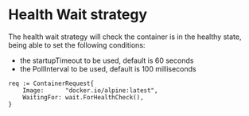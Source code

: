 # Health Wait strategy

The health wait strategy will check the container is in the healthy state, being able to set the following conditions:

- the startupTimeout to be used, default is 60 seconds
- the PollInterval to be used, default is 100 milliseconds

```golang
req := ContainerRequest{
	Image:      "docker.io/alpine:latest",
	WaitingFor: wait.ForHealthCheck(),
}
```

